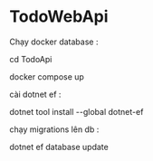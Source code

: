 # TodoWebApi
Chạy docker database :

cd TodoApi 

docker compose up

cài dotnet ef :

dotnet tool install --global dotnet-ef

chạy migrations lên db :

dotnet ef database update
